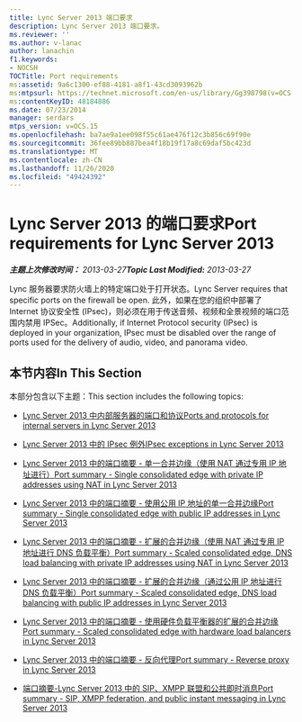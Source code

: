 ```yaml
---
title: Lync Server 2013 端口要求
description: Lync Server 2013 端口要求。
ms.reviewer: ''
ms.author: v-lanac
author: lanachin
f1.keywords:
- NOCSH
TOCTitle: Port requirements
ms:assetid: 9a6c1300-ef88-4181-a8f1-43cd3093962b
ms:mtpsurl: https://technet.microsoft.com/en-us/library/Gg398798(v=OCS.15)
ms:contentKeyID: 48184886
ms.date: 07/23/2014
manager: serdars
mtps_version: v=OCS.15
ms.openlocfilehash: ba7ae9a1ee098f55c61ae476f12c3b856c69f90e
ms.sourcegitcommit: 36fee89bb887bea4f18b19f17a8c69daf5bc423d
ms.translationtype: MT
ms.contentlocale: zh-CN
ms.lasthandoff: 11/26/2020
ms.locfileid: "49424392"
---
```

# <a name="port-requirements-for-lync-server-2013"></a><span data-ttu-id="f4be3-103">Lync Server 2013 的端口要求</span><span class="sxs-lookup"><span data-stu-id="f4be3-103">Port requirements for Lync Server 2013</span></span>

<div data-xmlns="http://www.w3.org/1999/xhtml">

<div class="topic" data-xmlns="http://www.w3.org/1999/xhtml" data-msxsl="urn:schemas-microsoft-com:xslt" data-cs="https://msdn.microsoft.com/">

<div data-asp="https://msdn2.microsoft.com/asp">



</div>

<div id="mainSection">

<div id="mainBody"><span data-ttu-id="f4be3-104">

<span> </span></span><span class="sxs-lookup"><span data-stu-id="f4be3-104">

<span> </span></span></span>

<span data-ttu-id="f4be3-105">_**主题上次修改时间：** 2013-03-27_</span><span class="sxs-lookup"><span data-stu-id="f4be3-105">_**Topic Last Modified:** 2013-03-27_</span></span>

<span data-ttu-id="f4be3-106">Lync 服务器要求防火墙上的特定端口处于打开状态。</span><span class="sxs-lookup"><span data-stu-id="f4be3-106">Lync Server requires that specific ports on the firewall be open.</span></span> <span data-ttu-id="f4be3-107">此外，如果在您的组织中部署了 Internet 协议安全性 (IPsec)，则必须在用于传送音频、视频和全景视频的端口范围内禁用 IPSec。</span><span class="sxs-lookup"><span data-stu-id="f4be3-107">Additionally, if Internet Protocol security (IPsec) is deployed in your organization, IPsec must be disabled over the range of ports used for the delivery of audio, video, and panorama video.</span></span>

<div>

## <a name="in-this-section"></a><span data-ttu-id="f4be3-108">本节内容</span><span class="sxs-lookup"><span data-stu-id="f4be3-108">In This Section</span></span>

<span data-ttu-id="f4be3-109">本部分包含以下主题：</span><span class="sxs-lookup"><span data-stu-id="f4be3-109">This section includes the following topics:</span></span>

  - [<span data-ttu-id="f4be3-110">Lync Server 2013 中内部服务器的端口和协议</span><span class="sxs-lookup"><span data-stu-id="f4be3-110">Ports and protocols for internal servers in Lync Server 2013</span></span>](lync-server-2013-ports-and-protocols-for-internal-servers.md)

  - [<span data-ttu-id="f4be3-111">Lync Server 2013 中的 IPsec 例外</span><span class="sxs-lookup"><span data-stu-id="f4be3-111">IPsec exceptions in Lync Server 2013</span></span>](lync-server-2013-ipsec-exceptions.md)

  - [<span data-ttu-id="f4be3-112">Lync Server 2013 中的端口摘要 - 单一合并边缘（使用 NAT 通过专用 IP 地址进行）</span><span class="sxs-lookup"><span data-stu-id="f4be3-112">Port summary - Single consolidated edge with private IP addresses using NAT in Lync Server 2013</span></span>](lync-server-2013-port-summary-single-consolidated-edge-with-private-ip-addresses-using-nat.md)

  - [<span data-ttu-id="f4be3-113">Lync Server 2013 中的端口摘要 - 使用公用 IP 地址的单一合并边缘</span><span class="sxs-lookup"><span data-stu-id="f4be3-113">Port summary - Single consolidated edge with public IP addresses in Lync Server 2013</span></span>](lync-server-2013-port-summary-single-consolidated-edge-with-public-ip-addresses.md)

  - [<span data-ttu-id="f4be3-114">Lync Server 2013 中的端口摘要 - 扩展的合并边缘（使用 NAT 通过专用 IP 地址进行 DNS 负载平衡）</span><span class="sxs-lookup"><span data-stu-id="f4be3-114">Port summary - Scaled consolidated edge, DNS load balancing with private IP addresses using NAT in Lync Server 2013</span></span>](lync-server-2013-port-summary-scaled-consolidated-edge-dns-load-balancing-with-private-ip-addresses-using-nat.md)

  - [<span data-ttu-id="f4be3-115">Lync Server 2013 中的端口摘要 - 扩展的合并边缘（通过公用 IP 地址进行 DNS 负载平衡）</span><span class="sxs-lookup"><span data-stu-id="f4be3-115">Port summary - Scaled consolidated edge, DNS load balancing with public IP addresses in Lync Server 2013</span></span>](lync-server-2013-port-summary-scaled-consolidated-edge-dns-load-balancing-with-public-ip-addresses.md)

  - [<span data-ttu-id="f4be3-116">Lync Server 2013 中的端口摘要 - 使用硬件负载平衡器的扩展的合并边缘</span><span class="sxs-lookup"><span data-stu-id="f4be3-116">Port summary - Scaled consolidated edge with hardware load balancers in Lync Server 2013</span></span>](lync-server-2013-port-summary-scaled-consolidated-edge-with-hardware-load-balancers.md)

  - [<span data-ttu-id="f4be3-117">Lync Server 2013 中的端口摘要 - 反向代理</span><span class="sxs-lookup"><span data-stu-id="f4be3-117">Port summary - Reverse proxy in Lync Server 2013</span></span>](lync-server-2013-port-summary-reverse-proxy.md)

  - [<span data-ttu-id="f4be3-118">端口摘要-Lync Server 2013 中的 SIP、XMPP 联盟和公共即时消息</span><span class="sxs-lookup"><span data-stu-id="f4be3-118">Port summary - SIP, XMPP federation, and public instant messaging in Lync Server 2013</span></span>](lync-server-2013-port-summary-sip-xmpp-federation-and-public-instant-messaging.md)

<span data-ttu-id="f4be3-119"></div>

</div>

<span> </span>

</div>

</div>

</span><span class="sxs-lookup"><span data-stu-id="f4be3-119"></div>

</div>

<span> </span>

</div>

</div>

</span></span></div>


